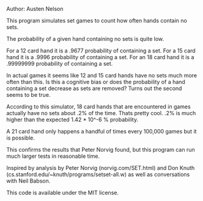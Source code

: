 Author: Austen Nelson

This program simulates set games to count how often hands contain no sets.

The probability of a given hand containing no sets is quite low.

For a 12 card hand it is a .9677 probability of containing a set.
For a 15 card hand it is a .9996 probability of containing a set.
For an 18 card hand it is a .99999999 probability of containing a set.

In actual games it seems like 12 and 15 card hands have no sets much more often than this.
Is this a cognitive bias or does the probability of a hand containing a set decrease as sets are removed?
Turns out the second seems to be true.

According to this simulator, 18 card hands that are encountered in games actually have no sets about .2% of the time.
Thats pretty cool. .2% is much higher than the expected 1.42 * 10^-6 % probability.

A 21 card hand only happens a handful of times every 100,000 games but it is possible.

This confirms the results that Peter Norvig found, but this program can run much larger tests in reasonable time.

Inspired by analysis by Peter Norvig (norvig.com/SET.html) and Don Knuth (cs.stanford.edu/~knuth/programs/setset-all.w)
as well as conversations with Neil Babson.

This code is available under the MIT license.
